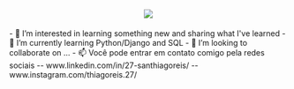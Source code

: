 <h1 align="center">
    <img src="https://readme-typing-svg.herokuapp.com/?font=Righteous&size=35&center=true&vCenter=true&width=500&height=70&duration=4000&lines=Olá!!+🌍;+Eu+sou+Thiago+Reis!;" />
</h1>
- 👀 I’m interested in learning something new and sharing what I've learned 
- 🌱 I’m currently learning Python/Django and SQL
- 💞️ I’m looking to collaborate on ...
- 📫 Você pode entrar em contato comigo pela redes sociais
  -- www.linkedin.com/in/27-santhiagoreis/
  -- www.instagram.com/thiagoreis.27/

<!---
Thiagoavanco27/Thiagoavanco27 is a ✨ special ✨ repository because its `README.md` (this file) appears on your GitHub profile.
You can click the Preview link to take a look at your changes.
--->
